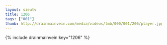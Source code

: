 ```yaml
--- 
layout: sieutv
title: 1206
tags: ["001"]
thumb: http://drainmainvein.com/media/videos/tmb/000/001/206/player.jpg
---
```

{% include drainmainvein key="1206" %} 
